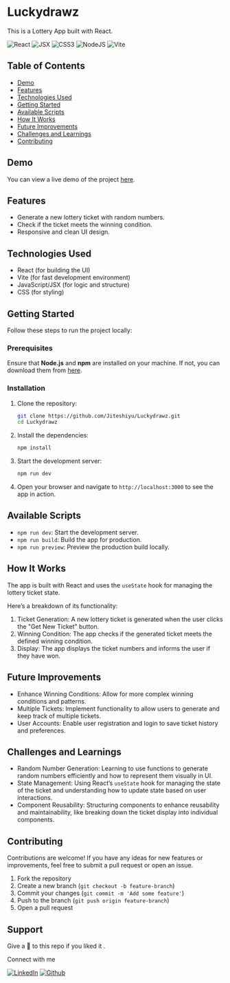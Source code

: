 # Luckydrawz

This is a Lottery App built with React.

![React](https://img.shields.io/badge/React-007ACC?style=for-the-badge&logo=react&logoColor=white)
![JSX](https://img.shields.io/badge/JSX-React%20Component-informational?style=for-the-badge&logo=react)
![CSS3](https://img.shields.io/badge/css3-%231572B6.svg?style=for-the-badge&logo=css3&logoColor=white)
![NodeJS](https://img.shields.io/badge/node.js-6DA55F?style=for-the-badge&logo=node.js&logoColor=white)
![Vite](https://img.shields.io/badge/vite-%23646CFF.svg?style=for-the-badge&logo=vite&logoColor=white)

## Table of Contents

- [Demo](#demo)
- [Features](#features)
- [Technologies Used](#technologies-used)
- [Getting Started](#getting-started)
- [Available Scripts](#available-scripts)
- [How It Works](#how-it-works)
- [Future Improvements](#future-improvements)
- [Challenges and Learnings](#challenges-and-learnings)
- [Contributing](#contributing)

## Demo

You can view a live demo of the project [here](https://luckydrawz.netlify.app/).

## Features

- Generate a new lottery ticket with random numbers.
- Check if the ticket meets the winning condition.
- Responsive and clean UI design.

## Technologies Used

- React (for building the UI)
- Vite (for fast development environment)
- JavaScript/JSX (for logic and structure)
- CSS (for styling)

## Getting Started

Follow these steps to run the project locally:

### Prerequisites

Ensure that **Node.js** and **npm** are installed on your machine. If not, you can download them from [here](https://nodejs.org/).

### Installation

1. Clone the repository:

   ```bash
   git clone https://github.com/Jiteshiyu/Luckydrawz.git
   cd Luckydrawz
   ```

2. Install the dependencies:

   ```bash
   npm install
   ```

3. Start the development server:

   ```bash
   npm run dev
   ```

4. Open your browser and navigate to `http://localhost:3000` to see the app in action.

## Available Scripts

- `npm run dev`: Start the development server.
- `npm run build`: Build the app for production.
- `npm run preview`: Preview the production build locally.

## How It Works

The app is built with React and uses the `useState` hook for managing the lottery ticket state.

Here’s a breakdown of its functionality:

1. Ticket Generation: A new lottery ticket is generated when the user clicks the "Get New Ticket" button.
2. Winning Condition: The app checks if the generated ticket meets the defined winning condition.
3. Display: The app displays the ticket numbers and informs the user if they have won.

## Future Improvements

- Enhance Winning Conditions: Allow for more complex winning conditions and patterns.
- Multiple Tickets: Implement functionality to allow users to generate and keep track of multiple tickets.
- User Accounts: Enable user registration and login to save ticket history and preferences.

## Challenges and Learnings

- Random Number Generation: Learning to use functions to generate random numbers efficiently and how to represent them visually in UI.
- State Management: Using React’s `useState` hook for managing the state of the ticket and understanding how to update state based on user interactions.
- Component Reusability: Structuring components to enhance reusability and maintainability, like breaking down the ticket display into individual components.

## Contributing

Contributions are welcome! If you have any ideas for new features or improvements, feel free to submit a pull request or open an issue.

1. Fork the repository
2. Create a new branch (`git checkout -b feature-branch`)
3. Commit your changes (`git commit -m 'Add some feature'`)
4. Push to the branch (`git push origin feature-branch`)
5. Open a pull request

## Support
Give a 🌟 to this repo if you liked it .

Connect with me

[![LinkedIn](https://img.shields.io/static/v1.svg?label=connect&message=@JiteshKumar&color=success&logo=linkedin&style=for-the-badge&logoColor=white&colorA=blue)](https://www.linkedin.com/in/jitesh-kumar-93742a322/) [![Github](https://img.shields.io/static/v1.svg?label=follow&message=@Jiteshiyu&color=grey&logo=github&style=for-the-badge&logoColor=white&colorA=black)](https://www.github.com/Jiteshiyu/)

